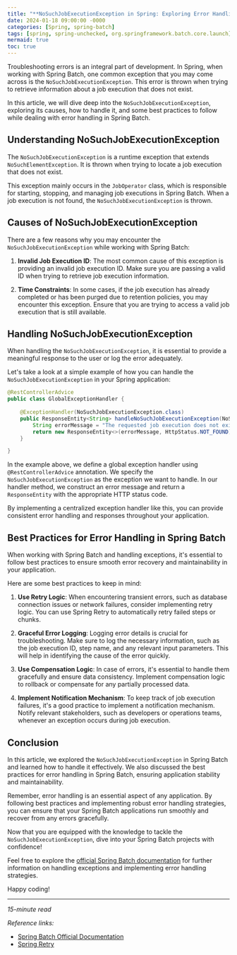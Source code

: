 ```yaml
---
title: "**NoSuchJobExecutionException in Spring: Exploring Error Handling in Spring Batch**"
date: 2024-01-18 09:00:00 -0000
categories: [Spring, spring-batch]
tags: [spring, spring-unchecked, org.springframework.batch.core.launch]
mermaid: true
toc: true
---
```



Troubleshooting errors is an integral part of development. In Spring, when working with Spring Batch, one common exception that you may come across is the `NoSuchJobExecutionException`. This error is thrown when trying to retrieve information about a job execution that does not exist.

In this article, we will dive deep into the `NoSuchJobExecutionException`, exploring its causes, how to handle it, and some best practices to follow while dealing with error handling in Spring Batch.

## **Understanding NoSuchJobExecutionException**

The `NoSuchJobExecutionException` is a runtime exception that extends `NoSuchElementException`. It is thrown when trying to locate a job execution that does not exist.

This exception mainly occurs in the `JobOperator` class, which is responsible for starting, stopping, and managing job executions in Spring Batch. When a job execution is not found, the `NoSuchJobExecutionException` is thrown.

## **Causes of NoSuchJobExecutionException**

There are a few reasons why you may encounter the `NoSuchJobExecutionException` while working with Spring Batch:

1. **Invalid Job Execution ID**: The most common cause of this exception is providing an invalid job execution ID. Make sure you are passing a valid ID when trying to retrieve job execution information.

2. **Time Constraints**: In some cases, if the job execution has already completed or has been purged due to retention policies, you may encounter this exception. Ensure that you are trying to access a valid job execution that is still available.

## **Handling NoSuchJobExecutionException**

When handling the `NoSuchJobExecutionException`, it is essential to provide a meaningful response to the user or log the error adequately.

Let's take a look at a simple example of how you can handle the `NoSuchJobExecutionException` in your Spring application:

```java
@RestControllerAdvice
public class GlobalExceptionHandler {
    
    @ExceptionHandler(NoSuchJobExecutionException.class)
    public ResponseEntity<String> handleNoSuchJobExecutionException(NoSuchJobExecutionException ex) {
        String errorMessage = "The requested job execution does not exist.";
        return new ResponseEntity<>(errorMessage, HttpStatus.NOT_FOUND);
    }

}
```

In the example above, we define a global exception handler using `@RestControllerAdvice` annotation. We specify the `NoSuchJobExecutionException` as the exception we want to handle. In our handler method, we construct an error message and return a `ResponseEntity` with the appropriate HTTP status code.

By implementing a centralized exception handler like this, you can provide consistent error handling and responses throughout your application.

## **Best Practices for Error Handling in Spring Batch**

When working with Spring Batch and handling exceptions, it's essential to follow best practices to ensure smooth error recovery and maintainability in your application.

Here are some best practices to keep in mind:

1. **Use Retry Logic**: When encountering transient errors, such as database connection issues or network failures, consider implementing retry logic. You can use Spring Retry to automatically retry failed steps or chunks.

2. **Graceful Error Logging**: Logging error details is crucial for troubleshooting. Make sure to log the necessary information, such as the job execution ID, step name, and any relevant input parameters. This will help in identifying the cause of the error quickly.

3. **Use Compensation Logic**: In case of errors, it's essential to handle them gracefully and ensure data consistency. Implement compensation logic to rollback or compensate for any partially processed data.

4. **Implement Notification Mechanism**: To keep track of job execution failures, it's a good practice to implement a notification mechanism. Notify relevant stakeholders, such as developers or operations teams, whenever an exception occurs during job execution.

## **Conclusion**

In this article, we explored the `NoSuchJobExecutionException` in Spring Batch and learned how to handle it effectively. We also discussed the best practices for error handling in Spring Batch, ensuring application stability and maintainability.

Remember, error handling is an essential aspect of any application. By following best practices and implementing robust error handling strategies, you can ensure that your Spring Batch applications run smoothly and recover from any errors gracefully.

Now that you are equipped with the knowledge to tackle the `NoSuchJobExecutionException`, dive into your Spring Batch projects with confidence!

Feel free to explore the [official Spring Batch documentation](https://docs.spring.io/spring-batch/docs/current/reference/html/index.html) for further information on handling exceptions and implementing error handling strategies.

Happy coding!

---
*15-minute read*

*Reference links:* 

- [Spring Batch Official Documentation](https://docs.spring.io/spring-batch/docs/current/reference/html/index.html)
- [Spring Retry](https://docs.spring.io/spring-retry/docs/current/reference/html5/)